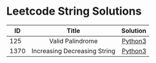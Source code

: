 # Leetcode String Solutions


| ID            | Title        | Solution  |
| ------------- |:-------------:| -----:|
| 125            |Valid Palindrome       | [Python3](https://github.com/devmins-code/Leetcode_Solutions/blob/master/String/0125_Valid_Palindrome.py)|
| 1370             |Increasing Decreasing String       | [Python3](https://github.com/devmins-code/Leetcode_Solutions/blob/master/String/1370_Increasing_Decreasing_String.py)|